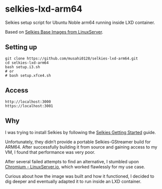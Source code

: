 # selkies-lxd-arm64

Selkies setup script for Ubuntu Noble arm64 running inside LXD container.

Based on [Selkies Base Images from LinuxServer](https://github.com/linuxserver/docker-baseimage-selkies/tree/ubuntunoble).

## Setting up
```
git clone https://github.com/musahi0128/selkies-lxd-arm64.git
cd selkies-lxd-arm64
bash setup.i3.sh
# or
# bash setup.xfce4.sh
```

## Access
```
http://localhost:3000
https://localhost:3001
```

## Why

I was trying to install Selkies by following the [Selkies Getting Started](https://selkies-project.github.io/selkies/start/#getting-started) guide.

Unfortunately, they didn’t provide a portable Selkies-GStreamer build for ARM64. After successfully building it from source and gaining access to my VM, I found that performance was very poor.

After several failed attempts to find an alternative, I stumbled upon [Chromium - LinuxServer.io](https://docs.linuxserver.io/images/docker-chromium/), which worked flawlessly for my use case.

Curious about how the image was built and how it functioned, I decided to dig deeper and eventually adapted it to run inside an LXD container.
